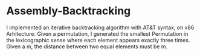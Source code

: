 # Assembly-Backtracking
I implemented an iterative backtracking algorithm with AT&T syntax, on x86 Arhitecture. Given a permutation, I generated the smallest Permutation in the lexicographic sense where each element appears exactly three times.  Given a m, the distance between two equal elements must be m.
